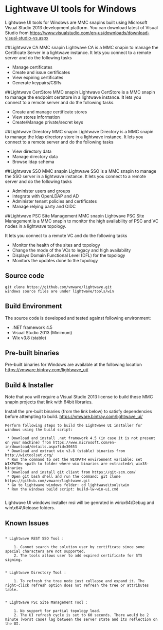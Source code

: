 # Lightwave UI tools for Windows

Lightwave UI tools for Windows are MMC snapins built using Microsoft Visual Studio 2013 development platform.
You can download latest of Visual Studio from https://www.visualstudio.com/en-us/downloads/download-visual-studio-vs.aspx


##Lightwave CA MMC snapin
Lightwave CA is a MMC snapin to manage the Certificate Server in a lightwave instance.
It lets you connect to a remote server and do the following tasks

* Manage certificates
* Create and issue certificates
* View expiring certificates
* Generate keypairs/CSRs


##Lightwave CertStore MMC snapin
Lightwave CertStore is a MMC snapin to manage the endpoint certstore in a lightwave instance.
It lets you connect to a remote server and do the following tasks

* Create and manage certificate stores
* View stores information
* Create/Manage private/secret keys


##Lightwave Directory MMC snapin
Lightwave Directory is a  MMC snapin to manage the ldap directory store in a lightwave instance.
It lets you connect to a remote server and do the following tasks

* View directory data
* Manage directory data
* Browse ldap schema


##Lightwave SSO MMC snapin
Lightwave SSO is a MMC snapin to manage the SSO server in a lightwave instance.
It lets you connect to a remote server and do the following tasks

* Administer users and groups
* Integrate with OpenLDAP and AD
* Administer tenant policies and certificates
* Manage relying party and OIDC


##Lightwave PSC Site Management MMC snapin
Lightwave PSC Site Management is a MMC snapin to monitor the high availability of PSC and VC nodes
in a lightwave topology.

It lets you connect to a remote VC and do the following tasks

* Monitor the health of the sites and topology
* Change the mode of the VCs to legacy and high availability
* Displays Domain Functional Level (DFL) for the topology
* Monitors the updates done to the topology


## Source code
```
git clone https://github.com/vmware/lightwave.git
windows source files are under lightwave/tools/win
```

## Build Environment
The source code is developed and tested against following environment:

* .NET framework 4.5
* Visual Studio 2013 (Minimum)
* Wix v3.8 (stable)


## Pre-built binaries
Pre-built binaries for Windows are available at the following location
https://vmware.bintray.com/lightwave_ui/ 


## Build & Installer
Note that you will require a Visual Studio 2013 license to build these MMC snapin projects that link with 64bit libraries.

Install the pre-built binaries (from the link below) to satisfy dependencies before attempting to build.
https://vmware.bintray.com/lightwave_ui/


```
Perform following steps to build the Lightwave UI installer for windows using the build script:

 * Download and install .net framework 4.5 (in case it is not present on your machine) from https://www.microsoft.com/en-in/download/details.aspx?id=30653
 * Download and extract wix v3.8 (stable) binaries from http://wixtoolset.org/
 * Run the command to set the WIXPATH environment variable: set WIXPATH= <path to folder where wix binaries are extracted>\ wix38-binaries
 * Download and install git client from https://git-scm.com/
 * Open git bash shell and run the command: git clone https://github.com/vmware/lightwave.git
 * Go to lightwave windows folder: cd lightwave\tools\win
 * Run the windows build script: build-lw-win-ui.cmd
 
```

Lightwave UI windows installer msi will be genrated in win\x64\Debug and win\x64\Release folders.


## Known Issues

```

* Lightwave REST SSO Tool : 

	1. Cannot search the solution user by certificate since some special characters are not supported. 
	2. The tools allows user to add expired certificate for STS signing.


* Lightwave Directory Tool : 

	1. To refresh the tree node just collapse and expand it. The right-click refresh option does not refresh the tree or attributes table.


* Lightwave PSC Site Management Tool :  

	1. No support for partial topology load.
	2. The UI refresh cycle is set to 60 seconds. There would be 2 minute (worst case) lag between the server state and its reflection on the UI.

```
